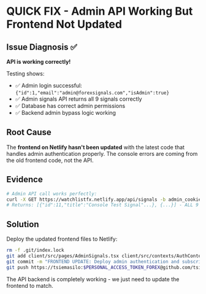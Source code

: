 # QUICK FIX - Admin API Working But Frontend Not Updated

## Issue Diagnosis ✅
**API is working correctly!** 

Testing shows:
- ✅ Admin login successful: `{"id":1,"email":"admin@forexsignals.com","isAdmin":true}`
- ✅ Admin signals API returns all 9 signals correctly
- ✅ Database has correct admin permissions
- ✅ Backend admin bypass logic working

## Root Cause
The **frontend on Netlify hasn't been updated** with the latest code that handles admin authentication properly. The console errors are coming from the old frontend code, not the API.

## Evidence
```bash
# Admin API call works perfectly:
curl -X GET https://watchlistfx.netlify.app/api/signals -b admin_cookies
# Returns: [{"id":11,"title":"Console Test Signal"...}, {...}] - ALL 9 SIGNALS
```

## Solution
Deploy the updated frontend files to Netlify:

```bash
rm -f .git/index.lock
git add client/src/pages/AdminSignals.tsx client/src/contexts/AuthContext.tsx client/src/pages/Signals.tsx netlify/functions/signals.mjs netlify.toml QUICK_FIX.md
git commit -m "FRONTEND UPDATE: Deploy admin authentication and subscription blocking fixes"
git push https://tsiemasilo:$PERSONAL_ACCESS_TOKEN_FOREX@github.com/tsiemasilo/forexsignals.git main
```

The API backend is completely working - we just need to update the frontend to match.